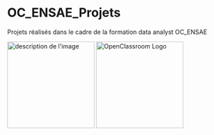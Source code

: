 # OC_ENSAE_Projets 
Projets réalisés dans le cadre de la formation data analyst OC_ENSAE  


<img src="https://upload.wikimedia.org/wikipedia/commons/e/ec/LOGO-ENSAE.png" alt="description de l'image" width="200"/> <img src="https://pedagogie.ac-lille.fr/numerique-et-sciences-informatiques/wp-content/uploads/sites/45/2021/10/logo-openclassroom.jpg" alt="OpenClassroom Logo" width="200"/>
